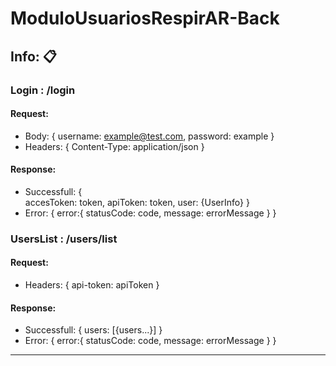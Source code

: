 # ModuloUsuariosRespirAR-Back

## Info: 📋

### Login : /login

#### Request:

- Body: {
  username: example@test.com,
  password: example
  }
- Headers: {
  Content-Type: application/json
  }

#### Response:

- Successfull: {<br>
  accesToken: token,
  apiToken: token,
  user: {UserInfo}
  }
- Error: {
  error:{
  statusCode: code,
  message: errorMessage
  }
  }

### UsersList : /users/list

#### Request:

- Headers: {
  api-token: apiToken
  }

#### Response:

- Successfull: {
  users: [{users...}]
  }
- Error: {
  error:{
  statusCode: code,
  message: errorMessage
  }
  }

<hr />
